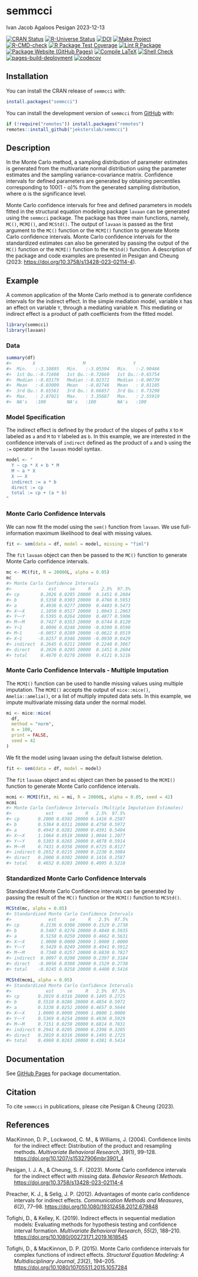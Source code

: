 semmcci
================
Ivan Jacob Agaloos Pesigan
2023-12-13

<!-- README.md is generated from .setup/readme/README.Rmd. Please edit that file -->
<!-- badges: start -->

[![CRAN
Status](https://www.r-pkg.org/badges/version/semmcci)](https://cran.r-project.org/package=semmcci)
[![R-Universe
Status](https://jeksterslab.r-universe.dev/badges/semmcci)](https://jeksterslab.r-universe.dev)
[![DOI](https://zenodo.org/badge/DOI/10.3758/s13428-023-02114-4.svg)](https://doi.org/10.3758/s13428-023-02114-4)
[![Make
Project](https://github.com/jeksterslab/semmcci/actions/workflows/make.yml/badge.svg)](https://github.com/jeksterslab/semmcci/actions/workflows/make.yml)
[![R-CMD-check](https://github.com/jeksterslab/semmcci/actions/workflows/check-full.yml/badge.svg)](https://github.com/jeksterslab/semmcci/actions/workflows/check-full.yml)
[![R Package Test
Coverage](https://github.com/jeksterslab/semmcci/actions/workflows/test-coverage.yml/badge.svg)](https://github.com/jeksterslab/semmcci/actions/workflows/test-coverage.yml)
[![Lint R
Package](https://github.com/jeksterslab/semmcci/actions/workflows/lint.yml/badge.svg)](https://github.com/jeksterslab/semmcci/actions/workflows/lint.yml)
[![Package Website (GitHub
Pages)](https://github.com/jeksterslab/semmcci/actions/workflows/pkgdown-gh-pages.yml/badge.svg)](https://github.com/jeksterslab/semmcci/actions/workflows/pkgdown-gh-pages.yml)
[![Compile
LaTeX](https://github.com/jeksterslab/semmcci/actions/workflows/latex.yml/badge.svg)](https://github.com/jeksterslab/semmcci/actions/workflows/latex.yml)
[![Shell
Check](https://github.com/jeksterslab/semmcci/actions/workflows/shellcheck.yml/badge.svg)](https://github.com/jeksterslab/semmcci/actions/workflows/shellcheck.yml)
[![pages-build-deployment](https://github.com/jeksterslab/semmcci/actions/workflows/pages/pages-build-deployment/badge.svg)](https://github.com/jeksterslab/semmcci/actions/workflows/pages/pages-build-deployment)
[![codecov](https://codecov.io/gh/jeksterslab/semmcci/branch/main/graph/badge.svg?token=KVLUET3DJ6)](https://codecov.io/gh/jeksterslab/semmcci)
<!-- badges: end -->

## Installation

You can install the CRAN release of `semmcci` with:

``` r
install.packages("semmcci")
```

You can install the development version of `semmcci` from
[GitHub](https://github.com/jeksterslab/semmcci) with:

``` r
if (!require("remotes")) install.packages("remotes")
remotes::install_github("jeksterslab/semmcci")
```

## Description

In the Monte Carlo method, a sampling distribution of parameter
estimates is generated from the multivariate normal distribution using
the parameter estimates and the sampling variance-covariance matrix.
Confidence intervals for defined parameters are generated by obtaining
percentiles corresponding to 100(1 - α)% from the generated sampling
distribution, where α is the significance level.

Monte Carlo confidence intervals for free and defined parameters in
models fitted in the structural equation modeling package `lavaan` can
be generated using the `semmcci` package. The package has three main
functions, namely, `MC()`, `MCMI()`, and `MCStd()`. The output of
`lavaan` is passed as the first argument to the `MC()` function or the
`MCMI()` function to generate Monte Carlo confidence intervals. Monte
Carlo confidence intervals for the standardized estimates can also be
generated by passing the output of the `MC()` function or the `MCMI()`
function to the `MCStd()` function. A description of the package and
code examples are presented in Pesigan and Cheung (2023:
<https://doi.org/10.3758/s13428-023-02114-4>).

## Example

A common application of the Monte Carlo method is to generate confidence
intervals for the indirect effect. In the simple mediation model,
variable `X` has an effect on variable `Y`, through a mediating variable
`M`. This mediating or indirect effect is a product of path coefficients
from the fitted model.

``` r
library(semmcci)
library(lavaan)
```

### Data

``` r
summary(df)
#>        X                  M                  Y           
#>  Min.   :-3.10895   Min.   :-3.05594   Min.   :-2.90466  
#>  1st Qu.:-0.71608   1st Qu.:-0.72660   1st Qu.:-0.65754  
#>  Median :-0.03179   Median :-0.02372   Median :-0.00739  
#>  Mean   :-0.03009   Mean   :-0.02746   Mean   : 0.01105  
#>  3rd Qu.: 0.65561   3rd Qu.: 0.66857   3rd Qu.: 0.73298  
#>  Max.   : 2.87021   Max.   : 3.35687   Max.   : 2.55919  
#>  NA's   :100        NA's   :100        NA's   :100
```

### Model Specification

The indirect effect is defined by the product of the slopes of paths `X`
to `M` labeled as `a` and `M` to `Y` labeled as `b`. In this example, we
are interested in the confidence intervals of `indirect` defined as the
product of `a` and `b` using the `:=` operator in the `lavaan` model
syntax.

``` r
model <- "
  Y ~ cp * X + b * M
  M ~ a * X
  X ~~ X
  indirect := a * b
  direct := cp
  total := cp + (a * b)
"
```

### Monte Carlo Confidence Intervals

We can now fit the model using the `sem()` function from `lavaan`. We
use full-information maximum likelihood to deal with missing values.

``` r
fit <- sem(data = df, model = model, missing = "fiml")
```

The `fit` `lavaan` object can then be passed to the `MC()` function to
generate Monte Carlo confidence intervals.

``` r
mc <- MC(fit, R = 20000L, alpha = 0.05)
mc
#> Monte Carlo Confidence Intervals
#>              est     se     R    2.5%  97.5%
#> cp        0.2026 0.0295 20000  0.1451 0.2604
#> b         0.5358 0.0303 20000  0.4766 0.5953
#> a         0.4936 0.0277 20000  0.4403 0.5473
#> X~~X      1.1050 0.0517 20000  1.0043 1.2063
#> Y~~Y      0.5395 0.0264 20000  0.4877 0.5906
#> M~~M      0.7427 0.0353 20000  0.6744 0.8120
#> Y~1       0.0096 0.0248 20000 -0.0390 0.0590
#> M~1      -0.0057 0.0289 20000 -0.0622 0.0519
#> X~1      -0.0257 0.0346 20000 -0.0930 0.0429
#> indirect  0.2645 0.0211 20000  0.2240 0.3067
#> direct    0.2026 0.0295 20000  0.1451 0.2604
#> total     0.4670 0.0278 20000  0.4121 0.5216
```

### Monte Carlo Confidence Intervals - Multiple Imputation

The `MCMI()` function can be used to handle missing values using
multiple imputation. The `MCMI()` accepts the output of `mice::mice()`,
`Amelia::amelia()`, or a list of multiply imputed data sets. In this
example, we impute multivariate missing data under the normal model.

``` r
mi <- mice::mice(
  df,
  method = "norm",
  m = 100,
  print = FALSE,
  seed = 42
)
```

We fit the model using lavaan using the default listwise deletion.

``` r
fit <- sem(data = df, model = model)
```

The `fit` `lavaan` object and `mi` object can then be passed to the
`MCMI()` function to generate Monte Carlo confidence intervals.

``` r
mcmi <- MCMI(fit, mi = mi, R = 20000L, alpha = 0.05, seed = 42)
mcmi
#> Monte Carlo Confidence Intervals (Multiple Imputation Estimates)
#>             est     se     R   2.5%  97.5%
#> cp       0.2000 0.0302 20000 0.1416 0.2587
#> b        0.5364 0.0311 20000 0.4758 0.5972
#> a        0.4943 0.0281 20000 0.4391 0.5494
#> X~~X     1.1064 0.0519 20000 1.0044 1.2077
#> Y~~Y     0.5393 0.0265 20000 0.4878 0.5914
#> M~~M     0.7431 0.0358 20000 0.6725 0.8127
#> indirect 0.2652 0.0215 20000 0.2238 0.3084
#> direct   0.2000 0.0302 20000 0.1416 0.2587
#> total    0.4652 0.0283 20000 0.4095 0.5210
```

### Standardized Monte Carlo Confidence Intervals

Standardized Monte Carlo Confidence intervals can be generated by
passing the result of the `MC()` function or the `MCMI()` function to
`MCStd()`.

``` r
MCStd(mc, alpha = 0.05)
#> Standardized Monte Carlo Confidence Intervals
#>              est     se     R   2.5%  97.5%
#> cp        0.2136 0.0308 20000 0.1529 0.2738
#> b         0.5407 0.0276 20000 0.4848 0.5935
#> a         0.5158 0.0250 20000 0.4662 0.5631
#> X~~X      1.0000 0.0000 20000 1.0000 1.0000
#> Y~~Y      0.5429 0.0249 20000 0.4941 0.5912
#> M~~M      0.7340 0.0257 20000 0.6830 0.7827
#> indirect  0.0097 0.0200 20000 0.2397 0.3184
#> direct   -0.0056 0.0308 20000 0.1529 0.2738
#> total    -0.0245 0.0258 20000 0.4400 0.5416
```

``` r
MCStd(mcmi, alpha = 0.05)
#> Standardized Monte Carlo Confidence Intervals
#>             est     se     R   2.5%  97.5%
#> cp       0.2019 0.0316 20000 0.1495 0.2725
#> b        0.5510 0.0286 20000 0.4854 0.5972
#> a        0.5338 0.0252 20000 0.4657 0.5644
#> X~~X     1.0000 0.0000 20000 1.0000 1.0000
#> Y~~Y     0.5369 0.0254 20000 0.4936 0.5929
#> M~~M     0.7151 0.0259 20000 0.6814 0.7831
#> indirect 0.2941 0.0205 20000 0.2398 0.3205
#> direct   0.2019 0.0316 20000 0.1495 0.2725
#> total    0.4960 0.0263 20000 0.4381 0.5414
```

## Documentation

See [GitHub Pages](https://jeksterslab.github.io/semmcci/index.html) for
package documentation.

## Citation

To cite `semmcci` in publications, please cite Pesigan & Cheung (2023).

## References

<div id="refs" class="references csl-bib-body hanging-indent"
line-spacing="2">

<div id="ref-MacKinnon-Lockwood-Williams-2004" class="csl-entry">

MacKinnon, D. P., Lockwood, C. M., & Williams, J. (2004). Confidence
limits for the indirect effect: Distribution of the product and
resampling methods. *Multivariate Behavioral Research*, *39*(1), 99–128.
<https://doi.org/10.1207/s15327906mbr3901_4>

</div>

<div id="ref-Pesigan-Cheung-2023" class="csl-entry">

Pesigan, I. J. A., & Cheung, S. F. (2023). Monte Carlo confidence
intervals for the indirect effect with missing data. *Behavior Research
Methods*. <https://doi.org/10.3758/s13428-023-02114-4>

</div>

<div id="ref-Preacher-Selig-2012" class="csl-entry">

Preacher, K. J., & Selig, J. P. (2012). Advantages of monte carlo
confidence intervals for indirect effects. *Communication Methods and
Measures*, *6*(2), 77–98. <https://doi.org/10.1080/19312458.2012.679848>

</div>

<div id="ref-Tofighi-Kelley-2019" class="csl-entry">

Tofighi, D., & Kelley, K. (2019). Indirect effects in sequential
mediation models: Evaluating methods for hypothesis testing and
confidence interval formation. *Multivariate Behavioral Research*,
*55*(2), 188–210. <https://doi.org/10.1080/00273171.2019.1618545>

</div>

<div id="ref-Tofighi-MacKinnon-2015" class="csl-entry">

Tofighi, D., & MacKinnon, D. P. (2015). Monte Carlo confidence intervals
for complex functions of indirect effects. *Structural Equation
Modeling: A Multidisciplinary Journal*, *23*(2), 194–205.
<https://doi.org/10.1080/10705511.2015.1057284>

</div>

</div>
